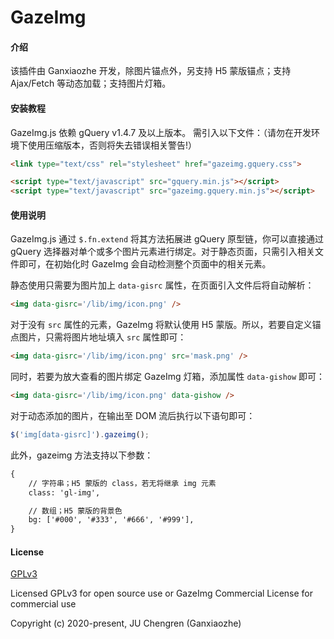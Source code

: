 # GazeImg

#### 介绍

该插件由 Ganxiaozhe 开发，除图片锚点外，另支持 H5 蒙版锚点；支持 Ajax/Fetch 等动态加载；支持图片灯箱。


#### 安装教程

GazeImg.js 依赖 gQuery v1.4.7 及以上版本。
需引入以下文件：（请勿在开发环境下使用压缩版本，否则将失去错误相关警告!）
```html
<link type="text/css" rel="stylesheet" href="gazeimg.gquery.css">

<script type="text/javascript" src="gquery.min.js"></script>
<script type="text/javascript" src="gazeimg.gquery.min.js"></script>
```

#### 使用说明

GazeImg.js 通过 `$.fn.extend` 将其方法拓展进 gQuery 原型链，你可以直接通过 gQuery 选择器对单个或多个图片元素进行绑定。对于静态页面，只需引入相关文件即可，在初始化时 GazeImg 会自动检测整个页面中的相关元素。

静态使用只需要为图片加上 `data-gisrc` 属性，在页面引入文件后将自动解析：
```html
<img data-gisrc='/lib/img/icon.png' />
```

对于没有 `src` 属性的元素，GazeImg 将默认使用 H5 蒙版。所以，若要自定义锚点图片，只需将图片地址填入 `src` 属性即可：
```html
<img data-gisrc='/lib/img/icon.png' src='mask.png' />
```

同时，若要为放大查看的图片绑定 GazeImg 灯箱，添加属性 `data-gishow` 即可：
```html
<img data-gisrc='/lib/img/icon.png' data-gishow />
```

对于动态添加的图片，在输出至 DOM 流后执行以下语句即可：
```javascript
$('img[data-gisrc]').gazeimg();
```

此外，gazeimg 方法支持以下参数：
```html
{
    // 字符串；H5 蒙版的 class，若无将继承 img 元素
    class: 'gl-img',

    // 数组；H5 蒙版的背景色
    bg: ['#000', '#333', '#666', '#999'],
}
```


#### License

[GPLv3](https://www.gnu.org/licenses/gpl-3.0.txt)

Licensed GPLv3 for open source use 
or GazeImg Commercial License for commercial use

Copyright (c) 2020-present, JU Chengren (Ganxiaozhe)
